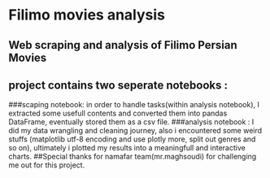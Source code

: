 # Filimo movies analysis
## Web scraping and analysis of Filimo Persian Movies 
## project contains two seperate notebooks :
###scaping notebook:
in order to handle tasks(within analysis notebook), 
I extracted some usefull contents and converted them into pandas DataFrame,
eventually stored them as a csv file.
###analysis notebook : 
I did my data wrangling and cleaning journey, 
also i encountered some weird stuffs (matplotlib utf-8 encoding and use plotly more, split out genres and so on),
ultimately i plotted my results into a meaningfull and interactive charts.
##Special thanks for namafar team(mr.maghsoudi) for challenging me out for this project.

